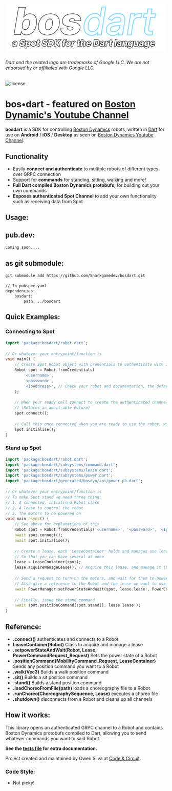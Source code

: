 ![bosdart logomark](./.resources/header.png)
###### Dart and the related logo are trademarks of Google LLC. We are not endorsed by or affiliated with Google LLC.

![license](https://img.shields.io/github/license/Sharkgamedev/bosdart)

# bos•dart - featured on [Boston Dynamic's Youtube Channel](https://www.youtube.com/watch?v=UVpkyJto-DQ)
**bosdart** is a SDK for controlling [Boston Dynamics](https://www.bostondynamics.com/) robots, written in [Dart](https://dart.dev/) for use on **Android** / **iOS** / **Desktop** as seen on [Boston Dynamics Youtube Channel](https://www.youtube.com/watch?v=UVpkyJto-DQ).

## Functionality
- Easily **connect and authenticate** to multiple robots of different types over GRPC connection
- Support for **commands** for standing, sitting, walking and more!
- **Full Dart compiled Boston Dynamics protobufs**, for building out your own commands
- **Exposes authenticated Spot Channel** to add your own functionality such as receiving data from Spot

## Usage:

## pub.dev:
```
Coming soon....
```

## as git submodule:
```
git submodule add https://github.com/Sharkgamedev/bosdart.git

// In pubspec.yaml
dependencies:
	bosdart:
		path: ../bosdart
```

## Quick Examples:
### Connecting to Spot
```dart
import 'package:bosdart/robot.dart';

// Or whatever your entrypoint/function is
void main() {
	// Create Spot Robot object with credentials to authenticate with it
	Robot spot = Robot.fromCredentials(
		'<username>',
		'<password>',
		'<IpAddress>', // Check your robot and documentation, the default should be 192.168.80.3
	);

	// When your ready call connect to create the authenticated channel
	// (Returns an await-able Future)
	spot.connect();

	// Call this once connected when you are ready to use the robot, will carry out misc. initialisation tasks, such as aquiring time sync
	spot.initialise();
}
```

### Stand up Spot
```dart
import 'package:bosdart/robot.dart';
import 'package:bosdart/subsystems/command.dart';
import 'package:bosdart/subsystems/lease.dart';
import 'package:bosdart/subsystems/power.dart';
import 'package:bosdart/generated/bosdyn/api/power.pb.dart';

// Or whatever your entrypoint/function is
// To make Spot stand we need three thing:
// 1. A connected, intialised Robot class
// 2. A lease to control the robot
// 3. The motors to be powered on
void main async() {
	// See above for explanations of this
	Robot spot = Robot.fromCredentials('<username>', '<password>', '<IpAddress>',);
	await spot.connect();
	await spot.initialise();

	// Create a lease, each 'LeaseContainer' holds and manages one lease
	// So that you can have several at once
    lease = LeaseContainer(spot);
    lease.acquireManageLease(); // Acquire this lease, and manage it (by sending periodic keep-alives)

	// Send a request to turn on the motors, and wait for them to power up
	// Also give a reference to the Robot and the lease we want to use
	await PowerManager.setPowerStateAndWait(spot, lease.lease!, PowerCommandRequest_Request.REQUEST_ON);

	// Finally, issue the stand command
    await spot.positionCommand(spot.stand(), lease.lease!);
}
```

## Reference:
- **.connect()** authenticates and connects to a Robot
- **LeaseContainer(Robot)** Class to acquire and manage a lease
- **.setpowerStateAndWait(Robot, Lease, PowerCommandRequest_Request)** Sets the power state of a Robot
- **.positionCommand(MobilityCommand_Request, LeaseContainer)** Sends any position command you want to a Robot
- **.walk(Vec3)** Builds a walk position command
- **.sit()** Builds a sit position command
- **.stand()** Builds a stand position command
- **.loadChoreoFromFile(path)** loads a choreography file to a Robot
- **.runChoreo(ChoreographySequence, Lease)** executes a choreo file
- **.shutdown()** disconnects from a Robot and cleans up all channels

## How it works:
This library opens an authenticated GRPC channel to a Robot and contains Boston Dynamics protobufs compiled to Dart, allowing you to send whatever commands you want to said Robot.

**See the [tests file](./test/bosdart_test.dart) for extra documentation.**
  
Project created and maintained by Owen Silva at [Code & Circuit](https://www.codeandcircuit.org/).
  
### Code Style:
  - Not picky!
